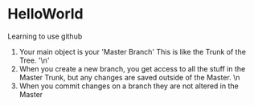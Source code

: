 # HelloWorld
Learning to use github

1) Your main object is your 'Master Branch' This is like the Trunk of the Tree. '\n'
2) When you create a new branch, you get access to all the stuff in the Master Trunk, but any changes are saved outside of the Master. \n
3) When you commit changes on a branch they are not altered in the Master

